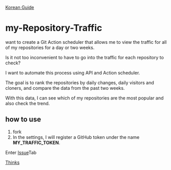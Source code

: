 [Korean Guide](https://github.com/kkminseok/my-Repository-Traffic/wiki/%ED%95%9C%EA%B8%80-%EA%B0%80%EC%9D%B4%EB%93%9C)

# my-Repository-Traffic
want to create a Git Action scheduler that allows me to view the traffic for all of my repositories for a day or two weeks.

Is it not too inconvenient to have to go into the traffic for each repository to check?

I want to automate this process using API and Action scheduler.

The goal is to rank the repositories by daily changes, daily visitors and cloners, and compare the data from the past two weeks.

With this data, I can see which of my repositories are the most popular and also check the trend.

## how to use

1. fork
2. In the settings, I will register a GitHub token under the name **MY_TRAFFIC_TOKEN**.

Enter [Issue](https://github.com/kkminseok/my-Repository-Traffic/issues)Tab

[Thinks](https://github.com/kkminseok/my-Repository-Traffic/wiki/%EA%B3%A0%EB%A0%A4%EC%82%AC%ED%95%AD)
